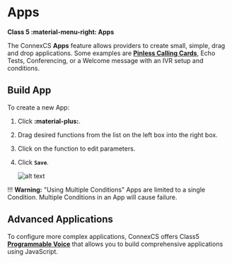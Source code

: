 # Apps
**Class 5 :material-menu-right: Apps**

The ConnexCS **Apps** feature allows providers to create small, simple, drag and drop applications. Some examples are [**Pinless Calling Cards**](https://docs.connexcs.com/calling-card/), Echo Tests, Conferencing, or a Welcome message with an IVR setup and conditions. 

## Build App
To create a new App:

1. Click **:material-plus:**.
2. Drag desired functions from the list on the left box into the right box.
3. Click on the function to edit parameters. 
4. Click **`Save`**. 

    ![alt text][apps]

!!! **Warning:** "Using Multiple Conditions"
    Apps are limited to a single Condition. Multiple Conditions in an App will cause failure.  
    
## Advanced Applications
To configure more complex applications, ConnexCS offers Class5 **[Programmable Voice](https://docs.connexcs.com/developers/scriptforge/#class-5-programmable-voice)** that allows you to build comprehensive applications using JavaScript.    
    

[apps]: /class5/img/apps.png "Add App"



